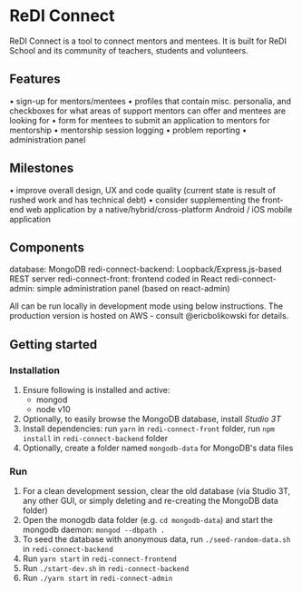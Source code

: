 # ReDI Connect
ReDI Connect is a tool to connect mentors and mentees. It is built for ReDI School and its community of teachers, students and volunteers.

## Features
• sign-up for mentors/mentees
• profiles that contain misc. personalia, and checkboxes for what areas of support mentors can offer and mentees are looking for
• form for mentees to submit an application to mentors for mentorship
• mentorship session logging
• problem reporting
• administration panel

## Milestones
• improve overall design, UX and code quality (current state is result of rushed work and has technical debt)
• consider supplementing the front-end web application by a native/hybrid/cross-platform Android / iOS mobile application

## Components
database: MongoDB
redi-connect-backend: Loopback/Express.js-based REST server
redi-connect-front: frontend coded in React
redi-connect-admin: simple administration panel (based on react-admin)

All can be run locally in development mode using below instructions. The production version is hosted on AWS - consult @ericbolikowski for details.

## Getting started

### Installation
1. Ensure following is installed and active:
   - mongod
   - node v10
2. Optionally, to easily browse the MongoDB database, install *Studio 3T*
3. Install dependencies: run `yarn` in `redi-connect-front` folder, run `npm install` in `redi-connect-backend` folder
4. Optionally, create a folder named `mongodb-data` for MongoDB's data files

### Run
1. For a clean development session, clear the old database (via Studio 3T, any other GUI, or simply deleting and re-creating the MongoDB data folder)
2. Open the monogdb data folder (e.g. `cd mongodb-data`) and start the mongodb daemon: `mongod --dbpath .`
3. To seed the database with anonymous data, run `./seed-random-data.sh` in `redi-connect-backend`
4. Run `yarn start` in `redi-connect-frontend`
5. Run `./start-dev.sh` in `redi-connect-backend` 
6. Run `./yarn start` in `redi-connect-admin`
